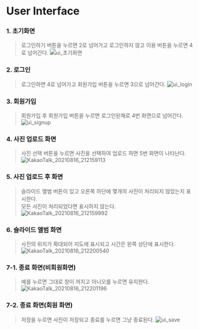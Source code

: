 # User Interface
### 1. 초기화면
> 로그인하기 버튼을 누르면 2로 넘어가고 로그인하지 않고 이용 버튼을 누르면 4로 넘어간다.
![ui_초기화면](https://user-images.githubusercontent.com/84883642/149927377-46ddfc36-036f-474b-b6c6-3cb205b14990.jpg)
### 2. 로그인
> 로그인하면 4로 넘어가고 회원가입 버튼을 누르면 3으로 넘어간다.
![ui_login](https://user-images.githubusercontent.com/84883642/149927684-5ea7d8f5-7d00-454b-8526-5b9b8ba86b82.jpg)
### 3. 회원가입
> 회원가입 후 회원가입 버튼을 누르면 로그인된채로 4번 화면으로 넘어간다.
![ui_signup](https://user-images.githubusercontent.com/84883642/149928000-64c1b241-5691-4a07-a372-51b7b2041b06.jpg)
### 4. 사진 업로드 화면
> 사진 선택 버튼을 누르면 사진을 선택하여 업로드 하면 5번 화면이 나타난다.
![KakaoTalk_20210816_212159113](https://user-images.githubusercontent.com/84883642/129576396-2dbad73a-d110-4780-b4b7-6710e270c62b.jpg)
### 5. 사진 업로드 후 화면
> 슬라이드 앨범 버튼이 있고 오른쪽 하단에 몇개의 사진이 처리되지 않았는지 표시한다. </br>모든 사진이 처리되었다면 표시하지 않는다.
![KakaoTalk_20210816_212159992](https://user-images.githubusercontent.com/84883642/129576397-08d07358-6bea-4d2e-bb97-54f8476c0a15.jpg)
### 6. 슬라이드 앨범 화면
> 사진의 위치가 확대되어 지도에 표시되고 시간은 왼쪽 상단에 표시한다.
![KakaoTalk_20210816_212200540](https://user-images.githubusercontent.com/84883642/129576400-923202f6-5186-4924-b0fa-cf05d976abd8.jpg)
### 7-1. 종료 화면(비회원화면)
> 예를 누르면 그대로 창이 꺼지고 아니오를 누르면 유지한다.
![KakaoTalk_20210816_212201196](https://user-images.githubusercontent.com/84883642/129576389-acdb1d07-b9c5-4fb4-82db-887d62ccec55.jpg)
### 7-2. 종료 화면(회원 화면)
> 저장을 누르면 사진이 저장되고 종료를 누르면 그냥 종료된다.
![ui_save](https://user-images.githubusercontent.com/84883642/149929714-e555c8f9-79cd-49ef-aab9-aceb3db29f7b.jpg)
